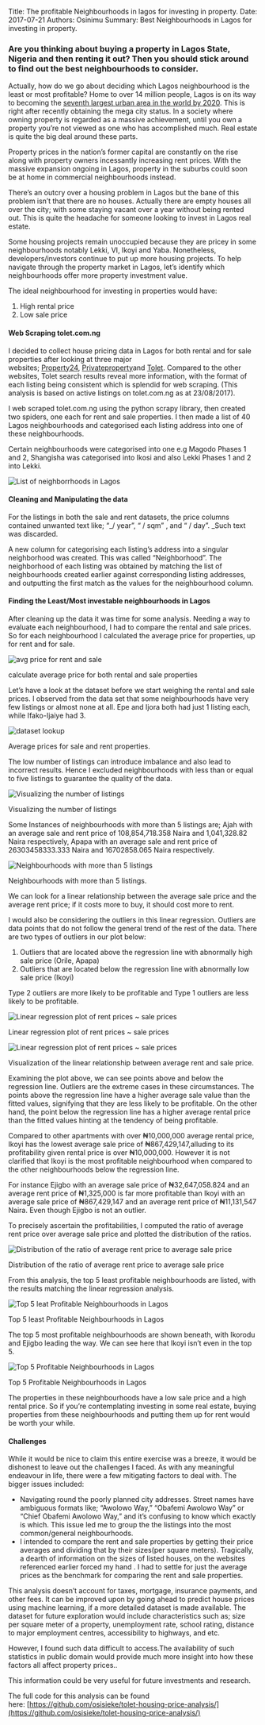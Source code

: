 Title: The profitable Neighbourhoods in lagos for investing in property.
Date: 2017-07-21 
Authors: Osinimu
Summary: Best Neighbourhoods in Lagos for investing in property.                              



    

### Are you thinking about buying a property in Lagos State, Nigeria and then renting it out? Then you should stick around to find out the best neighbourhoods to consider.

Actually, how do we go about deciding which Lagos neighbourhood is the least or most profitable? Home to over 14 million people, Lagos is on its way to becoming the [seventh largest urban area in the world by 2020](http://www.citymayors.com/statistics/urban_2020_1.html). This is right after recently obtaining the mega city status. In a society where owning property is regarded as a massive achievement, until you own a property you’re not viewed as one who has accomplished much. Real estate is quite the big deal around these parts.

Property prices in the nation’s former capital are constantly on the rise along with property owners incessantly increasing rent prices. With the massive expansion ongoing in Lagos, property in the suburbs could soon be at home in commercial neighbourhoods instead.

There’s an outcry over a housing problem in Lagos but the bane of this problem isn’t that there are no houses. Actually there are empty houses all over the city; with some staying vacant over a year without being rented out. This is quite the headache for someone looking to invest in Lagos real estate.

Some housing projects remain unoccupied because they are pricey in some neighbourhoods notably Lekki, VI, Ikoyi and Yaba. Nonetheless, developers/investors continue to put up more housing projects. To help navigate through the property market in Lagos, let’s identify which neighbourhoods offer more property investment value.

The ideal neighbourhood for investing in properties would have:

1.  High rental price
2.  Low sale price

#### Web Scraping tolet.com.ng

I decided to collect house pricing data in Lagos for both rental and for sale properties after looking at three major websites; [Property24](https://www.property24.com/), [Privateproperty](https://www.privateproperty.com.ng/)and [Tolet](https://www.tolet.com.ng/). Compared to the other websites, Tolet search results reveal more information, with the format of each listing being consistent which is splendid for web scraping. (This analysis is based on active listings on tolet.com.ng as at 23/08/2017).

I web scraped tolet.com.ng using the python scrapy library, then created two spiders, one each for rent and sale properties. I then made a list of 40 Lagos neighbourhoods and categorised each listing address into one of these neighbourhoods.

Certain neighbourhoods were categorised into one e.g Magodo Phases 1 and 2, Shangisha was categorised into Ikosi and also Lekki Phases 1 and 2 into Lekki.

![List of neighborrhoods in Lagos](/images/neigh.PNG)

#### Cleaning and Manipulating the data

For the listings in both the sale and rent datasets, the price columns contained unwanted text like; “\_/ year”, “ / sqm” , and “ / day”. \_Such text was discarded.

A new column for categorising each listing’s address into a singular neighborhood was created. This was called “Neighborhood”. The neighborhood of each listing was obtained by matching the list of neighbourhoods created earlier against corresponding listing addresses, and outputting the first match as the values for the neighbourhood column.

#### Finding the Least/Most investable neighbourhoods in Lagos

After cleaning up the data it was time for some analysis. Needing a way to evaluate each neighbourhood, I had to compare the rental and sale prices. So for each neighbourhood I calculated the average price for properties, up for rent and for sale.

![avg price for rent and sale](/images/avg_prices.png)

calculate average price for both rental and sale properties

Let’s have a look at the dataset before we start weighing the rental and sale prices. I observed from the data set that some neighbourhoods have very few listings or almost none at all. Epe and Ijora both had just 1 listing each, while Ifako-Ijaiye had 3.

![dataset lookup](/images/sas.png)

Average prices for sale and rent properties.

The low number of listings can introduce imbalance and also lead to incorrect results. Hence I excluded neighbourhoods with less than or equal to five listings to guarantee the quality of the data.

![Visualizing the number of listings](/images/download.png)

Visualizing the number of listings

Some Instances of neighbourhoods with more than 5 listings are; Ajah with an average sale and rent price of 108,854,718.358 Naira and 1,041,328.82 Naira respectively, Apapa with an average sale and rent price of 26303458333.333 Naira and 16702858.065 Naira respectively.

![Neighbourhoods with more than 5 listings](/images/husey.png)

Neighbourhoods with more than 5 listings.

We can look for a linear relationship between the average sale price and the average rent price; if it costs more to buy, it should cost more to rent.

I would also be considering the outliers in this linear regression. Outliers are data points that do not follow the general trend of the rest of the data. There are two types of outliers in our plot below:

1.  Outliers that are located above the regression line with abnormally high sale price (Orile, Apapa)
2.  Outliers that are located below the regression line with abnormally low sale price (Ikoyi)

Type 2 outliers are more likely to be profitable and Type 1 outliers are less likely to be profitable.

![Linear regression plot of rent prices ~ sale prices](/images/reg-code.png)

Linear regression plot of rent prices ~ sale prices

![Linear regression plot of rent prices ~ sale prices](/images/linear-regression.png)

Visualization of the linear relationship between average rent and sale price.

Examining the plot above, we can see points above and below the regression line. Outliers are the extreme cases in these circumstances. The points above the regression line have a higher average sale value than the fitted values, signifying that they are less likely to be profitable. On the other hand, the point below the regression line has a higher average rental price than the fitted values hinting at the tendency of being profitable.

Compared to other apartments with over ₦10,000,000 average rental price, Ikoyi has the lowest average sale price of ₦867,429,147,alluding to its profitability given rental price is over ₦10,000,000. However it is not clarified that Ikoyi is the most profitable neighbourhood when compared to the other neighbourhoods below the regression line.

For instance Ejigbo with an average sale price of ₦32,647,058.824 and an average rent price of ₦1,325,000 is far more profitable than Ikoyi with an average sale price of ₦867,429,147 and an average rent price of ₦11,131,547 Naira. Even though Ejigbo is not an outlier.

To precisely ascertain the profitabilities, I computed the ratio of average rent price over average sale price and plotted the distribution of the ratios.

![Distribution of the ratio of average rent price to average sale price
](/images/ratio-dist.png)

Distribution of the ratio of average rent price to average sale price

From this analysis, the top 5 least profitable neighbourhoods are listed, with the results matching the linear regression analysis.

![Top 5 leat Profitable Neighbourhoods in Lagos
](/images/least-profitable.png)

Top 5 least Profitable Neighbourhoods in Lagos

The top 5 most profitable neighbourhoods are shown beneath, with Ikorodu and Ejigbo leading the way. We can see here that Ikoyi isn’t even in the top 5.

![Top 5  Profitable Neighbourhoods in Lagos
](/images/top-profitable.png)

Top 5 Profitable Neighbourhoods in Lagos

The properties in these neighbourhoods have a low sale price and a high rental price. So if you’re contemplating investing in some real estate, buying properties from these neighbourhoods and putting them up for rent would be worth your while.

#### Challenges

While it would be nice to claim this entire exercise was a breeze, it would be dishonest to leave out the challenges I faced. As with any meaningful endeavour in life, there were a few mitigating factors to deal with. The bigger issues included:

*   Navigating round the poorly planned city addresses. Street names have ambiguous formats like; “Awolowo Way,” “Obafemi Awolowo Way” or “Chief Obafemi Awolowo Way,” and it’s confusing to know which exactly is which. This issue led me to group the the listings into the most common/general neighbourhoods.
*   I intended to compare the rent and sale properties by getting their price averages and dividing that by their sizes(per square meters). Tragically, a dearth of information on the sizes of listed houses, on the websites referenced earlier forced my hand . I had to settle for just the average prices as the benchmark for comparing the rent and sale properties.

This analysis doesn’t account for taxes, mortgage, insurance payments, and other fees. It can be improved upon by going ahead to predict house prices using machine learning, if a more detailed dataset is made available. The dataset for future exploration would include characteristics such as; size per square meter of a property, unemployment rate, school rating, distance to major employment centres, accessibility to highways, and etc.

However, I found such data difficult to access.The availability of such statistics in public domain would provide much more insight into how these factors all affect property prices..

This information could be very useful for future investments and research.

The full code for this analysis can be found here: [https://github.com/osisieke/tolet-housing-price-analysis/](https://github.com/osisieke/tolet-housing-price-analysis/)

